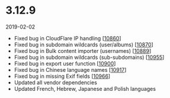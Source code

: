 # 3.12.9

2019-02-02

- Fixed bug in CloudFlare IP handling [[10860](https://chevereto.com/community/threads/10860/)]
- Fixed bug in subdomain wildcards (user/albums) [[10870](https://chevereto.com/community/threads/10870/)]
- Fixed bug in Bulk content importer (usernames) [[10889](https://chevereto.com/community/threads/10889/)]
- Fixed bug in subdomain wildcards (sub-subdomains) [[10955](https://chevereto.com/community/threads/10955/)]
- Fixed bug in export user function [[10900](https://chevereto.com/community/threads/10900/)]
- Fixed bug in Chinese language names [[10917](https://chevereto.com/community/threads/10917/)]
- Fixed bug in missing Exif fields [[10966](https://chevereto.com/community/threads/10966/)]
- Updated all vendor dependencies
- Updated French, Hebrew, Japanese and Polish languages
